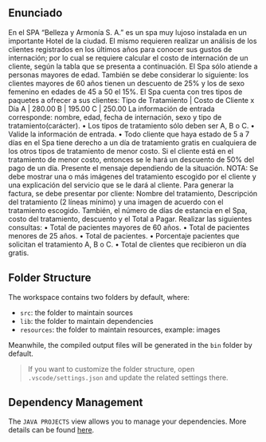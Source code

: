 ## Enunciado

En el SPA “Belleza y Armonía S. A.” es un spa muy lujoso instalada en un importante Hotel de
la ciudad. El mismo requieren realizar un análisis de los clientes registrados en los últimos
años para conocer sus gustos de internación; por lo cual se requiere calcular el costo de
internación de un cliente, según la tabla que se presenta a continuación. El Spa sólo atiende a
personas mayores de edad.
También se debe considerar lo siguiente: los clientes mayores de 60 años tienen un descuento
de 25% y los de sexo femenino en edades de 45 a 50 el 15%.
 El Spa cuenta con tres tipos de paquetes a ofrecer a sus clientes: 
 Tipo de
Tratamiento | Costo de Cliente x Día
A | 280.00
B | 195.00
C | 250.00
La información de entrada corresponde: nombre, edad, fecha de internación, sexo y tipo de
tratamiento(carácter).
• Los tipos de tratamiento sólo deben ser A, B o C.
• Valide la información de entrada.
• Todo cliente que haya estado de 5 a 7 días en el Spa tiene derecho a un día de
tratamiento gratis en cualquiera de los otros tipos de tratamiento de menor costo. Si el
cliente está en el tratamiento de menor costo, entonces se le hará un descuento de 50%
del pago de un día. Presente el mensaje dependiendo de la situación.
NOTA:
Se debe mostrar una o más imágenes del tratamiento escogido por el cliente y una explicación
del servicio que se le dará al cliente.
Para generar la factura, se debe presentar por cliente: Nombre del tratamiento, Descripción del
tratamiento (2 líneas mínimo) y una imagen de acuerdo con el tratamiento escogido. También,
el número de días de estancia en el Spa, costo del tratamiento, descuento y el Total a Pagar.
Realizar las siguientes consultas:
• Total de pacientes mayores de 60 años.
• Total de pacientes menores de 25 años.
• Total de pacientes.
• Porcentaje pacientes que solicitan el tratamiento A, B o C.
• Total de clientes que recibieron un día gratis. 

## Folder Structure

The workspace contains two folders by default, where:

- `src`: the folder to maintain sources
- `lib`: the folder to maintain dependencies
- `resources`: the folder to maintain resources, example: images

Meanwhile, the compiled output files will be generated in the `bin` folder by default.

> If you want to customize the folder structure, open `.vscode/settings.json` and update the related settings there.

## Dependency Management

The `JAVA PROJECTS` view allows you to manage your dependencies. More details can be found [here](https://github.com/microsoft/vscode-java-dependency#manage-dependencies).
